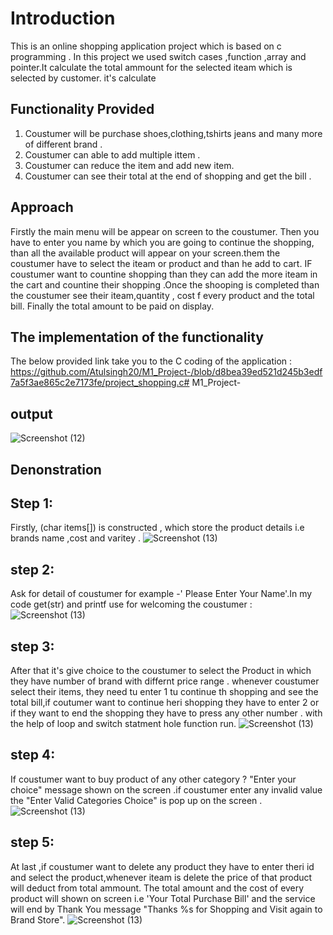 # Introduction 

This is an online shopping application project which is based on c programming . 
In this project we used switch cases ,function ,array and pointer.It calculate the  total ammount for the selected iteam which is selected by customer.
it's calculate 



## Functionality Provided
1. Coustumer will be purchase shoes,clothing,tshirts jeans and many more of different brand .
2. Coustumer can able to add multiple ittem .
3. Coustumer can reduce the item and add new item.
4. Coustumer can see their total at the end of shopping and get the bill .

## Approach 
Firstly the main menu will be appear on screen to the coustumer. Then you have to enter you name by which you are going to continue the shopping, than all the available product will appear on your screen.them the coustumer have to select the iteam or product and than he add to cart. IF coustumer want to countine shopping than  they can add the more iteam in the cart and countine their shopping .Once the shooping is completed than the coustumer see their iteam,quantity , cost f every product and the total bill. Finally the total amount to be paid on display.

## The implementation of the functionality 
The below provided link take you to the C coding of the application :
 https://github.com/Atulsingh20/M1_Project-/blob/d8bea39ed521d245b3edf7a5f3ae865c2e7173fe/project_shopping.c# M1_Project-
 
 ## output 
 
 ![Screenshot (12)](https://user-images.githubusercontent.com/101882303/161274029-4b3ec201-f559-42e7-ae13-3f75592ee446.png)

## Denonstration 
## Step 1: 

Firstly, (char items[]) is constructed , which store the product details i.e brands name ,cost and varitey .
![Screenshot (13)](https://user-images.githubusercontent.com/101882303/161277095-2b8182e3-de75-47d7-b6fb-b70905738332.png)


## step 2: 
Ask for detail of coustumer for example -' Please Enter Your Name'.In my code get(str) and printf use for welcoming the coustumer :
![Screenshot (13)](https://user-images.githubusercontent.com/101882303/161278081-b74202a4-6984-4643-84fd-9f8322ff8d19.png)


## step 3: 
After that it's give choice to the coustumer to select the Product in which they have number of brand with differnt price range . whenever coustumer select their items, they need tu enter 1 tu continue th shopping and see the total bill,if coutumer want to continue heri shopping they have to  enter 2 or if they want to end the shopping they have to press any other number . with the help of loop and switch statment hole function run.
![Screenshot (13)](https://user-images.githubusercontent.com/101882303/161280970-fc9fddbb-289c-4f36-b348-4994c93b849b.png)



## step 4: 
If coustumer want to buy product of any other category ? "Enter your choice" message shown on the screen .if coustumer enter any invalid value the "Enter Valid Categories Choice" is pop up on the screen .
![Screenshot (13)](https://user-images.githubusercontent.com/101882303/161282475-fb11c93d-2997-45e2-a31d-d2cb11b01492.png)


## step 5: 
At last ,if coustumer want to delete any product they have to enter theri id and select the product,whenever iteam is delete the price of that product will deduct from total ammount. The total amount and the cost of every product will shown on screen i.e 'Your Total Purchase Bill' and the service will end by Thank You message "Thanks %s for Shopping and Visit again to Brand Store".
![Screenshot (13)](https://user-images.githubusercontent.com/101882303/161284092-af9a1e4a-2742-432c-a697-5463dcd62af6.png)


